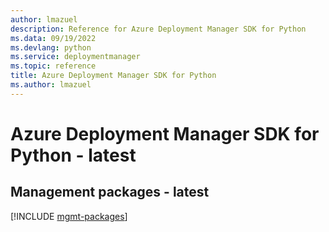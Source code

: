 ```yaml
---
author: lmazuel
description: Reference for Azure Deployment Manager SDK for Python
ms.data: 09/19/2022
ms.devlang: python
ms.service: deploymentmanager
ms.topic: reference
title: Azure Deployment Manager SDK for Python
ms.author: lmazuel
---
```

# Azure Deployment Manager SDK for Python - latest

## Management packages - latest
[!INCLUDE [mgmt-packages](deployment-manager-mgmt-index.md)]